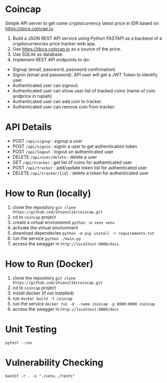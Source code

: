 # Coincap
Simple API server to get some cryptocurrency latest price in IDR based on https://docs.coincap.io.
1. Build a JSON REST API service using Python FASTAPI as a backend of a cryptocurrencies price tracker web app.
2. Use https://docs.coincap.io as a source of the price.
3. Use SQLite as database.
4. Implement REST API endpoints to do:
- Signup (email, password, password confirmation)
- Signin (email and password). API user will get a JWT Token to identify user.
- Authenticated user can signout.
- Authenticated user can show user list of tracked coins (name of coin andprice in rupiah)
- Authenticated user can add coin to tracker.
- Authenticated user can remove coin from tracker.

# API Details
- POST `/api/signup` : signup a user
- POST `/api/signin` : signin a user to get authentication token
- POST `/api/logout` : logout an authenticated user
- DELETE `/api/user/delete` : delete a user
- GET `/api/tracker` : get list of coins for authenticated user
- POST `/api/tracker` : add/update token list for authenticated user
- DELETE `/api/tracker/{id}` : delete a token for authenticated user

# How to Run (locally)

1. clone the repository `git clone https://github.com/ihsanul14/coincap.git`
2. cd to `coincap` project
3. create a virtual environemnt `python -m venv venv`
4. activate the virtual environment
5. download dependecies `python -m pip install -r requirements.txt`
6. run the service `python ./main.py`
6. access the swagger in `http://localhost:8000/docs`

# How to Run (Docker)

1. clone the repository `git clone https://github.com/ihsanul14/coincap.git`
2. cd to `coincap` project
3. install docker (if not installed)
4. run `docker build -t coincap`
5. run the service `docker run -d --name coincap -p 8000:8000 coincap`
6. access the swagger in `http://localhost:8000/docs`

# Unit Testing
```
pytest --cov
```

# Vulnerability Checking
```
bandit -r . -x "./venv,./tests"
```